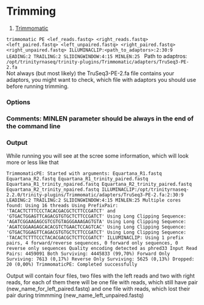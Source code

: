 # Trimming

1. [Trimmomatic](http://www.usadellab.org/cms/?page=trimmomatic)

`trimmomatic PE <lef_reads.fastq> <right_reads.fastq> <left_paired.fastq> <left_unpaired.fastq> <right_paired.fastq> <right_unpaired.fastq> ILLUMINACLIP:<path_to_adaptors>:2:30:9 LEADING:2 TRAILING:2 SLIDINGWINDOW:4:15 MINLEN:25
`
Path to adaptros: `/opt/trinityrnaseq/trinity-plugins/Trimmomatic/adapters/TruSeq3-PE-2.fa`  
Not always (but most likely) the TruSeq3-PE-2.fa file contains your adaptors, you might want to check, which file with adaptors you should use before running trimming. 

### Options  


### Comments: MINLEN parameter should be always in the end of the command line  

### Output

While running you will see at the scree some information, which will look more or less like that  

`TrimmomaticPE: Started with arguments: Equartana_R1.fastq Equartana_R2.fastq Equartana_R1_trinity_paired.fastq Equartana_R1_trinity_npaired.fastq Equartana_R2_trinity_paired.fastq Equartana_R2_trinity_npaired.fastq ILLUMINACLIP:/opt/trinityrnaseq-2.2.0/trinity-plugins/Trimmomatic/adapters/TruSeq3-PE-2.fa:2:30:9 LEADING:2 TRAILING:2 SLIDINGWINDOW:4:15 MINLEN:25
Multiple cores found: Using 16 threads
Using PrefixPair: 'TACACTCTTTCCCTACACGACGCTCTTCCGATCT' and 'GTGACTGGAGTTCAGACGTGTGCTCTTCCGATCT'
Using Long Clipping Sequence: 'AGATCGGAAGAGCGTCGTGTAGGGAAAGAGTGTA'
Using Long Clipping Sequence: 'AGATCGGAAGAGCACACGTCTGAACTCCAGTCAC'
Using Long Clipping Sequence: 'GTGACTGGAGTTCAGACGTGTGCTCTTCCGATCT'
Using Long Clipping Sequence: 'TACACTCTTTCCCTACACGACGCTCTTCCGATCT'
ILLUMINACLIP: Using 1 prefix pairs, 4 forward/reverse sequences, 0 forward only sequences, 0 reverse only sequences
Quality encoding detected as phred33
Input Read Pairs: 4459091 Both Surviving: 4445833 (99,70%) Forward Only Surviving: 7613 (0,17%) Reverse Only Surviving: 5625 (0,13%) Dropped: 20 (0,00%)
TrimmomaticPE: Completed successfully`

Output will contain four files, two files with the left reads and two with right reads, for each of them there will be one file with reads, which still have pair (new_name_for_left_paired.fastq) and one file with reads, which lost their pair during trimmming (new_name_left_unpaired.fastq)  
